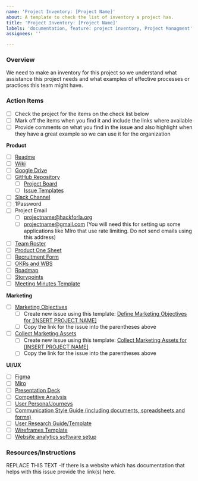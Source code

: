 ```yaml
---
name: 'Project Inventory: [Project Name]'
about: A template to check the list of inventory a project has.
title: 'Project Inventory: [Project Name]'
labels: 'documentation, feature: project inventory, Project Managment'
assignees: ''

---
```


### Overview
We need to make an inventory for this project so we understand what assistance this project needs and what examples of effective processes or practices this team might have.

### Action Items
- [ ] Check the project for the items on the check list below
- [ ] Mark off the items when you find it and include the links where available
- [ ] Provide comments on what you find in the issue and also highlight when they have a great example so we can use it for the organization

**Product**
- [ ] [Readme]()
- [ ] [Wiki]()
- [ ] [Google Drive]()
- [ ] [GitHub Repository]()
   - [ ] [Project Board]()
   - [ ] [Issue Templates]() 
- [ ] [Slack Channel]()
- [ ] 1Password
- [ ] Project Email
   - [ ] projectname@hackforla.org
   - [ ] projectname@gmail.com (You will need this for setting up some applications like MIro that use rate limiting. Do not send emails using this address) 
- [ ] [Team Roster]()
- [ ] [Product One Sheet]()
- [ ] [Recruitment Form]()
- [ ] [OKRs and WBS]()
- [ ] [Roadmap]()
- [ ] [Storypoints]()
- [ ] [Meeting Minutes Template]()

**Marketing**
   - [ ] [Marketing Objectives]()
      - [ ] Create new issue using this template: [Define Marketing Objectives for [INSERT PROJECT NAME]](https://github.com/hackforla/marketing/issues/new?assignees=&labels=Level%3A+Learning%2C+Skill%3A+Brand+Strategy%2C+Skill%3A+Digital+Marketing%2C+Skill%3A+Media+Strategy%2C+documentation&template=define-marketing-objectives-for--insert-project-name-.md&title=Define+Marketing+Objectives+for+%5BINSERT+PROJECT+NAME%5D+project)
      - [ ] Copy the link for the issue into the parentheses above
   - [ ] [Collect Marketing Assets]()
      - [ ] Create new issue using this template: [Collect Marketing Assets for [INSERT PROJECT NAME]](https://github.com/hackforla/marketing/issues/new?assignees=&labels=feature%3A+marketing+inventory+checklist&template=collect-marketing-assets-for--insert-project-name-.md&title=Collect+Marketing+Assets+for+%5BINSERT+PROJECT+NAME%5D)
      - [ ] Copy the link for the issue into the parentheses above
   
**UI/UX**
- [ ] [Figma]()
- [ ] [Miro]()
- [ ] [Presentation Deck]()
- [ ] [Competitive Analysis]()
- [ ] [User Persona/Journeys]()
- [ ] [Communication Style Guide (including documents, spreadsheets and forms)]()
- [ ] [User Research Guide/Template]()
- [ ] [Wireframes Template]()
- [ ] [Website analytics software setup]()

### Resources/Instructions
REPLACE THIS TEXT -If there is a website which has documentation that helps with this issue provide the link(s) here.
